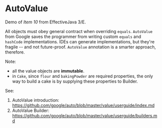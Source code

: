 # AutoValue
 Demo of *Item 10* from EffectiveJava 3/E.

 All objects must obey general contract when overriding <code>equals</code>. <code>AutoValue</code> from Google
 saves the programmer from writing custom <code>equals</code> and <code>hashCode</code> implementations. IDEs can
 generate implementations, but they're fragile -- and not future-proof. <code>AutoValue</code> annotation is a smarter
 approach, therefore.

 Note:
 * all the value objects are <strong>immutable</strong>.
 * in <code>Cake</code>, since <code>flour</code> and <code>bakingPowder</code> are required properties, the only way to build a cake is by supplying these properties to Builder.

 See:
 1. AutoValue introduction: https://github.com/google/auto/blob/master/value/userguide/index.md
 2. AutoValue Builder: https://github.com/google/auto/blob/master/value/userguide/builders.md